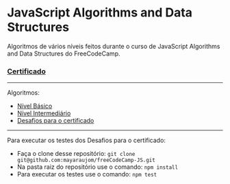 # JavaScript Algorithms and Data Structures
Algoritmos de vários níveis feitos durante o curso de JavaScript Algorithms and Data Structures do FreeCodeCamp.

<a href="https://www.freecodecamp.org/certification/mayaraujomoraes/javascript-algorithms-and-data-structures" target="_blank"> <h3>Certificado</h3> </a>

---

Algoritmos:

* <a href="https://github.com/mayaraujom/freeCodeCamp-JS/tree/freeCodeCamp-JS/basic-algorithm-scripting" target="_blank"> Nível Básico </a>
* <a href="https://github.com/mayaraujom/freeCodeCamp-JS/tree/freeCodeCamp-JS/intermediate-algorithm-scripting" target="_blank"> Nível Intermediário </a>
* <a href="https://github.com/mayaraujom/freeCodeCamp-JS/tree/freeCodeCamp-JS/certification%20projects" target="_blank"> Desafios para o certificado </a>

---

Para executar os testes dos Desafios para o certificado:

* Faça o clone desse repositório: `git clone git@github.com:mayaraujom/freeCodeCamp-JS.git`
* Na pasta raiz do repositório use o comando: `npm install`
* Para executar os testes use o comando: `npm test`

